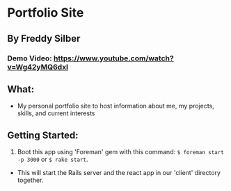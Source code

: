 # Portfolio Site
## By Freddy Silber

### Demo Video: https://www.youtube.com/watch?v=Wg42yMQ6dxI

## What:
- My personal portfolio site to host information about me, my projects, skills, and current interests

## Getting Started:
1. Boot this app using 'Foreman' gem with this command: ```$ foreman start -p 3000``` or ```$ rake start```.
- This will start the Rails server and the react app in our 'client' directory together.
